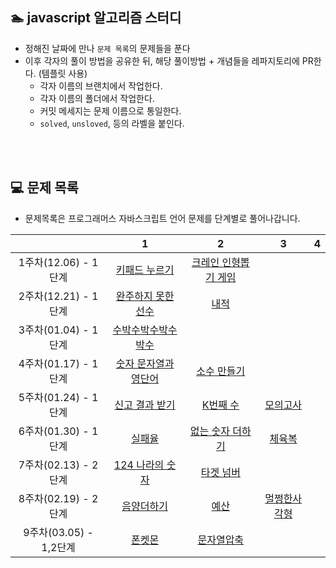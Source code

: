 
## 🏊 javascript 알고리즘 스터디 

- 정해진 날짜에 만나 `문제 목록`의 문제들을 푼다
- 이후 각자의 풀이 방법을 공유한 뒤, 해당 풀이방법 + 개념들을 레파지토리에 PR한다. (템플릿 사용)
  - 각자 이름의 브랜치에서 작업한다.
  - 각자 이름의 폴더에서 작업한다.
  - 커밋 메세지는 문제 이름으로 통일한다. 
  - `solved`, `unsloved`, 등의 라벨을 붙인다.

<br>
<br>

## 💻 문제 목록

- 문제목록은 프로그래머스 자바스크립트 언어 문제를 단계별로 풀어나갑니다.

| |1|2|3|4|
|:-:|:-:|:-:|:-:|:-:|
|1주차(12.06) - 1단계 |[키패드 누르기](https://programmers.co.kr/learn/courses/30/lessons/67256)|[크레인 인형뽑기 게임](https://programmers.co.kr/learn/courses/30/lessons/64061) |
|2주차(12.21) - 1단계 | [완주하지 못한 선수](https://programmers.co.kr/learn/courses/30/lessons/42576) | [내적](https://programmers.co.kr/learn/courses/30/lessons/70128) |
|3주차(01.04) - 1단계 | [수박수박수박수박수](https://programmers.co.kr/learn/courses/30/lessons/12922) | |
|4주차(01.17) - 1단계 | [숫자 문자열과 영단어](https://programmers.co.kr/learn/courses/30/lessons/81301) | [소수 만들기](https://programmers.co.kr/learn/courses/30/lessons/12977) |
|5주차(01.24) - 1단계 | [신고 결과 받기](https://programmers.co.kr/learn/courses/30/lessons/92334) | [K번째 수](https://programmers.co.kr/learn/courses/30/lessons/42748) | [모의고사](https://programmers.co.kr/learn/courses/30/lessons/42840) | 
|6주차(01.30) - 1단계 | [실패율](https://programmers.co.kr/learn/courses/30/lessons/42889) | [없는 숫자 더하기](https://programmers.co.kr/learn/courses/30/lessons/86051) | [체육복](https://programmers.co.kr/learn/courses/30/lessons/42862) | 
|7주차(02.13) - 2단계 | [124 나라의 숫자](https://programmers.co.kr/learn/courses/30/lessons/12899) | [타겟 넘버](https://programmers.co.kr/learn/courses/30/lessons/43165#) | 
| 8주차(02.19) - 2단계 | [음양더하기](https://programmers.co.kr/learn/courses/30/lessons/76501) | [예산](https://programmers.co.kr/learn/courses/30/lessons/12982) | [멀쩡한사각형](https://programmers.co.kr/learn/courses/30/lessons/62048)|
|9주차(03.05) - 1,2단계 | [폰켓몬](https://programmers.co.kr/learn/courses/30/lessons/1845) | [문자열압축](https://programmers.co.kr/learn/courses/30/lessons/60057) |
